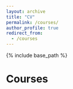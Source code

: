 ```yaml
---
layout: archive
title: "CV"
permalink: /courses/
author_profile: true
redirect_from:
  - /courses
---
```


{% include base_path %}

Courses
=======
